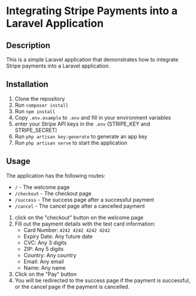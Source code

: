 # Integrating Stripe Payments into a Laravel Application

## Description

This is a simple Laravel application that demonstrates how to integrate Stripe payments into a Laravel application.

## Installation

1. Clone the repository
2. Run `composer install`
3. Run `npm install`
4. Copy `.env.example` to `.env` and fill in your environment variables
5. enter your Stripe API keys in the `.env` (STRIPE_KEY and STRIPE_SECRET)
6. Run `php artisan key:generate` to generate an app key
7. Run `php artisan serve` to start the application

## Usage

The application has the following routes:

- `/` - The welcome page
- `/checkout` - The checkout page
- `/success` - The success page after a successful payment
- `/cancel` - The cancel page after a cancelled payment

1. click on the "checkout" button on the welcome page
2. Fill out the payment details with the test card information: 
   - Card Number: `4242 4242 4242 4242`
   - Expiry Date: Any future date
   - CVC: Any 3 digits
   - ZIP: Any 5 digits
   - Country: Any country
   - Email: Any email
   - Name: Any name
3. Click on the "Pay" button
4. You will be redirected to the success page if the payment is successful, or the cancel page if the payment is cancelled.
